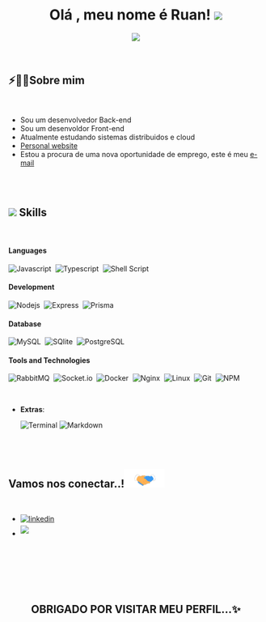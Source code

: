 
<h1 align="center"><b>Olá , meu nome é Ruan! </b><img src="https://media.giphy.com/media/hvRJCLFzcasrR4ia7z/giphy.gif" width="35"></h1>
<!--  -->
<p align="center">
  <a href="https://github.com/DenverCoder1/readme-typing-svg"><img src="https://readme-typing-svg.herokuapp.com?font=Time+New+Roman&color=cyan&size=25&center=true&vCenter=true&width=600&height=100&lines=Ruan+CRC..&hearts;++;Back-End+Developer,;Computer+Science+Student,;Active+Learner/Researcher,;Love+to+learn+new+stuffs..<3"></a>
</p>


<br>



	
## ⚡🙋‍♂️**Sobre mim**
<br>

- Sou um desenvolvedor Back-end
- Sou um desenvoldor Front-end
- Atualmente estudando sistemas distribuidos e cloud
- [Personal website](https://ruan-crc.github.io/)
- Estou a procura de uma nova oportunidade de emprego, este é meu [e-mail](ruanramalho1234@gamil.com)

<br><br>

## <img src="https://media2.giphy.com/media/QssGEmpkyEOhBCb7e1/giphy.gif?cid=ecf05e47a0n3gi1bfqntqmob8g9aid1oyj2wr3ds3mg700bl&rid=giphy.gif" width ="25"><b> Skills</b>
<br>

<p align="center">

#### Languages

![Javascript](https://img.shields.io/badge/JavaScript-F7DF1E?style=flat&logo=javascript&logoColor=black)&nbsp;
![Typescript](https://shields.io/badge/TypeScript-3178C6?logo=TypeScript&logoColor=FFF&style=flat-square)&nbsp;
![Shell Script](https://img.shields.io/badge/Shell_Script-121011?style=flat&logo=gnu-bash&logoColor=white)


#### Development
![Nodejs](https://img.shields.io/badge/-Nodejs-black?style=flat-square&logo=Node.js)&nbsp;
![Express](https://img.shields.io/badge/express-000000?style=for-the-badge&logo=express&logoColor=white)&nbsp;
![Prisma](https://img.shields.io/badge/Prisma-3982CE?style=for-the-badge&logo=Prisma&logoColor=white)&nbsp;

#### Database

![MySQL](https://img.shields.io/badge/MySQL-00000F?style=flat&logo=mysql&logoColor=white)&nbsp;
![SQlite](https://img.shields.io/badge/-SQlite-05122A?style=flat&logo=sqlite&logoColor=A8B9CC)&nbsp;
![PostgreSQL](https://img.shields.io/badge/PostgreSQL-316192?style=flat&logo=postgresql&logoColor=green)

#### Tools and Technologies

![RabbitMQ](https://img.shields.io/badge/-RabbitMQ-FF6600?style=flat&logo=rabbitmq&logoColor=white)&nbsp;
![Socket.io](https://img.shields.io/badge/Socket.io-4.1.3-010101??style=flat-square&logo=Socket.io&logoColor=white)&nbsp;
![Docker](https://img.shields.io/badge/Docker-2CA5E0?style=flat&logo=docker&logoColor=white)&nbsp;
![Nginx](https://img.shields.io/badge/Nginx-009639?logo=nginx&logoColor=white&style=for-the-badge)&nbsp;
![Linux](https://img.shields.io/badge/Linux-05122A?style=flat&logo=linux&logoColor=white)&nbsp;
![Git](https://img.shields.io/badge/-Git-05122A?style=flat&logo=git)&nbsp;
![NPM](https://img.shields.io/badge/npm-CB3837?style=flat&logo=npm&logoColor=white)&nbsp;

</td>
    <td>


<br>

- **Extras**:

    ![Terminal](https://img.shields.io/badge/Terminal-%23054020?style=for-the-badge&logo=gnu-bash&logoColor=white)
    ![Markdown](https://img.shields.io/badge/markdown-%23000000.svg?style=for-the-badge&logo=markdown&logoColor=white)   


</p>

<br>
<br>

## <b> Vamos nos conectar..!</b><img src="https://github.com/0xAbdulKhalid/0xAbdulKhalid/raw/main/assets/mdImages/handshake.gif" width ="80">
<br>
<div align='left'>

<ul>

<li>
<a href="www.linkedin.com/in/ruan-carlos-ramalho-costa-67767b215" target="_blank">
<img src="https://img.shields.io/badge/linkedin:  ruan carlos ramalho costa-%2300acee.svg?color=405DE6&style=for-the-badge&logo=linkedin&logoColor=white" alt=linkedin style="margin-bottom: 5px;"/>
</a>
</li>


<li>
<a href="mailto:ruanramalho1234@gmail.com" target="_blank">
<img src="https://img.shields.io/badge/gmail:  ruan carlos ramalho costa-%23EA4335.svg?style=for-the-badge&logo=gmail&logoColor=white" t=mail style="margin-bottom: 5px;" />
</a>
</li>
	
</ul>
</div>

<br>
<br>
<br>
<br>
<br>
<div align='center'>

## <b>OBRIGADO POR VISITAR MEU PERFIL...✨</b>

</div>
